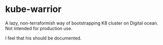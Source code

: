 # kube-warrior

A lazy, non-terraformish way of bootstrapping K8 cluster on Digital ocean.
Not intended for production use. 

I feel that his should be documented.


